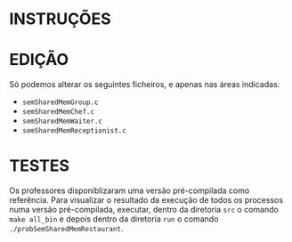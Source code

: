 INSTRUÇÕES
===========================================

# EDIÇÃO

Só podemos alterar os seguintes ficheiros, e apenas nas áreas indicadas:

* `semSharedMemGroup.c`
* `semSharedMemChef.c`
* `semSharedMemWaiter.c`
* `semSharedMemReceptionist.c`

# TESTES

Os professores disponiblizaram uma versão pré-compilada como referência.
Para visualizar o resultado da execução de todos os processos numa versão pré-compilada,
executar, dentro da diretoria `src` o comando `make all_bin` e depois dentro da diretoria `run` o
comando `./probSemSharedMemRestaurant`.
